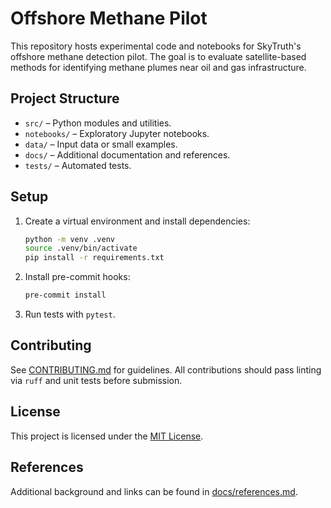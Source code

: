 # Offshore Methane Pilot

This repository hosts experimental code and notebooks for SkyTruth's offshore methane detection pilot. The goal is to evaluate satellite-based methods for identifying methane plumes near oil and gas infrastructure.

## Project Structure

- `src/` – Python modules and utilities.
- `notebooks/` – Exploratory Jupyter notebooks.
- `data/` – Input data or small examples.
- `docs/` – Additional documentation and references.
- `tests/` – Automated tests.

## Setup

1. Create a virtual environment and install dependencies:

   ```bash
   python -m venv .venv
   source .venv/bin/activate
   pip install -r requirements.txt
   ```

2. Install pre-commit hooks:

   ```bash
   pre-commit install
   ```

3. Run tests with `pytest`.

## Contributing

See [CONTRIBUTING.md](CONTRIBUTING.md) for guidelines. All contributions should pass linting via `ruff` and unit tests before submission.

## License

This project is licensed under the [MIT License](LICENSE).

## References

Additional background and links can be found in [docs/references.md](docs/references.md).
